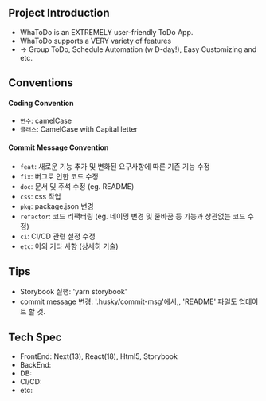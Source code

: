 ## Project Introduction

- WhaToDo is an EXTREMELY user-friendly ToDo App.
- WhaToDo supports a VERY variety of features
- -> Group ToDo, Schedule Automation (w D-day!), Easy Customizing and etc.

## Conventions

#### Coding Convention

- `변수`: camelCase
- `클래스`: CamelCase with Capital letter

#### Commit Message Convention

- `feat`: 새로운 기능 추가 및 변화된 요구사항에 따른 기존 기능 수정
- `fix`: 버그로 인한 코드 수정
- `doc`: 문서 및 주석 수정 (eg. README)
- `css`: css 작업
- `pkg`: package.json 변경
- `refactor`: 코드 리팩터링 (eg. 네이밍 변경 및 줄바꿈 등 기능과 상관없는 코드 수정)
- `ci`: CI/CD 관련 설정 수정
- `etc`: 이외 기타 사항 (상세히 기술)

## Tips

- Storybook 실행: 'yarn storybook'
- commit message 변경: '.husky/commit-msg'에서,, 'README' 파일도 업데이트 할 것.

## Tech Spec

- FrontEnd: Next(13), React(18), Html5, Storybook
- BackEnd:
- DB:
- CI/CD:
- etc:
